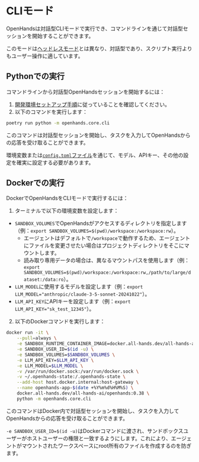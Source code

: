 # CLIモード

OpenHandsは対話型CLIモードで実行でき、コマンドラインを通じて対話型セッションを開始することができます。

このモードは[ヘッドレスモード](headless-mode)とは異なり、対話型であり、スクリプト実行よりもユーザー操作に適しています。

## Pythonでの実行

コマンドラインから対話型OpenHandsセッションを開始するには：

1. [開発環境セットアップ手順](https://github.com/All-Hands-AI/OpenHands/blob/main/Development.md)に従っていることを確認してください。
2. 以下のコマンドを実行します：

```bash
poetry run python -m openhands.core.cli
```

このコマンドは対話型セッションを開始し、タスクを入力してOpenHandsからの応答を受け取ることができます。

環境変数または[`config.toml`ファイル](https://github.com/All-Hands-AI/OpenHands/blob/main/config.template.toml)を通じて、モデル、APIキー、その他の設定を確実に設定する必要があります。

## Dockerでの実行

DockerでOpenHandsをCLIモードで実行するには：

1. ターミナルで以下の環境変数を設定します：

- `SANDBOX_VOLUMES`でOpenHandsがアクセスするディレクトリを指定します（例：`export SANDBOX_VOLUMES=$(pwd)/workspace:/workspace:rw`）。
  - エージェントはデフォルトで`/workspace`で動作するため、エージェントにファイルを変更させたい場合はプロジェクトディレクトリをそこにマウントします。
  - 読み取り専用データの場合は、異なるマウントパスを使用します（例：`export SANDBOX_VOLUMES=$(pwd)/workspace:/workspace:rw,/path/to/large/dataset:/data:ro`）。
- `LLM_MODEL`に使用するモデルを設定します（例：`export LLM_MODEL="anthropic/claude-3-5-sonnet-20241022"`）。
- `LLM_API_KEY`にAPIキーを設定します（例：`export LLM_API_KEY="sk_test_12345"`）。

2. 以下のDockerコマンドを実行します：

```bash
docker run -it \
    --pull=always \
    -e SANDBOX_RUNTIME_CONTAINER_IMAGE=docker.all-hands.dev/all-hands-ai/runtime:0.38-nikolaik \
    -e SANDBOX_USER_ID=$(id -u) \
    -e SANDBOX_VOLUMES=$SANDBOX_VOLUMES \
    -e LLM_API_KEY=$LLM_API_KEY \
    -e LLM_MODEL=$LLM_MODEL \
    -v /var/run/docker.sock:/var/run/docker.sock \
    -v ~/.openhands-state:/.openhands-state \
    --add-host host.docker.internal:host-gateway \
    --name openhands-app-$(date +%Y%m%d%H%M%S) \
    docker.all-hands.dev/all-hands-ai/openhands:0.38 \
    python -m openhands.core.cli
```

このコマンドはDocker内で対話型セッションを開始し、タスクを入力してOpenHandsからの応答を受け取ることができます。

`-e SANDBOX_USER_ID=$(id -u)`はDockerコマンドに渡され、サンドボックスユーザーがホストユーザーの権限と一致するようにします。これにより、エージェントがマウントされたワークスペースにroot所有のファイルを作成するのを防ぎます。
